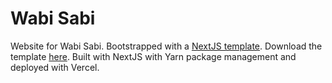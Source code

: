 # Wabi Sabi
Website for Wabi Sabi. Bootstrapped with a [NextJS template](https://startup-agency-classic.vercel.app/). Download the template [here](https://startuplanding.redq.io/downloads/email/your@email.com/attachments/5). Built with NextJS with Yarn package management and deployed with Vercel. 